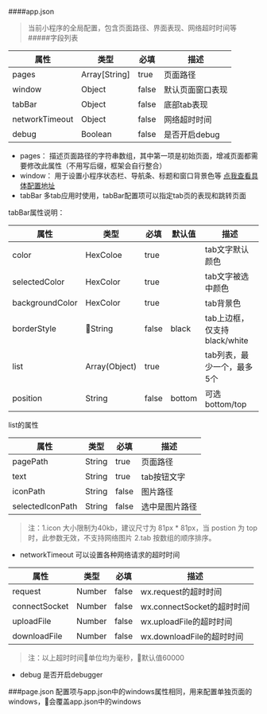 
####app.json
> 当前小程序的全局配置，包含页面路径、界面表现、网络超时时间等
#####字段列表

| 属性     | 类型   | 必填    | 描述 |
|---------|--------|--------|----  |
| pages     | Array[String] |true   |页面路径|
| window    |Object         |false  |默认页面窗口表现|
|tabBar     |Object         |false  |底部tab表现|
|networkTimeout|Object      |false  |网络超时时间|     
|debug      |Boolean        |false  |是否开启debug|
- pages：
描述页面路径的字符串数组，其中第一项是初始页面，增减页面都需要修改此属性（不用写后缀，框架会自行整合）
- window：
用于设置小程序状态栏、导航条、标题和窗口背景色等
[点我查看具体配置地址](https://developers.weixin.qq.com/miniprogram/dev/framework/config.html)
- tabBar
多tab应用时使用，tabBar配置项可以指定tab页的表现和跳转页面

tabBar属性说明：

| 属性   | 类型     | 必填  | 默认值  | 描述 |
| -------- | --------| -------| -------|-------------|
|color     |HexColoe |  true  |        |tab文字默认颜色|
|selectedColor  |HexColor|true |       |tab文字被选中颜色|
|backgroundColor|HexColor|true|        |tab背景色   |
|borderStyle| String |false   |  black |tab上边框，仅支持black/white|
|list       |Array(Object)|true|       |tab列表，最少一个，最多5个|
|position |String    |false    |bottom |可选bottom/top|

list的属性

| 属性   | 类型     | 必填 | 描述 |
| -------- | --------| -------| -------|
|pagePath  |String   |true    |页面路径|
|text      |String   |true    |tab按钮文字|
|iconPath  |String   |false   |图片路径|
|selectedIconPath|String|false|选中是图片路径|

>注：1.icon 大小限制为40kb，建议尺寸为 81px * 81px，当 postion 为 top 时，此参数无效，不支持网络图片
2.tab 按数组的顺序排序。

- networkTimeout
可以设置各种网络请求的超时时间

| 属性   | 类型     | 必填 | 描述 |
| -------- | --------| -------| -------|
|request  |Number |false   |wx.request的超时时间|
|connectSocket |Number |false |wx.connectSocket的超时时间|
|uploadFile	|Number |false |wx.uploadFile的超时时间|
|downloadFile |Number |false |wx.downloadFile的超时时间|
>注：以上超时时间单位均为毫秒，默认值60000
- debug
是否开启debugger

###page.json
配置项与app.json中的windows属性相同，用来配置单独页面的windows，会覆盖app.json中的windows

